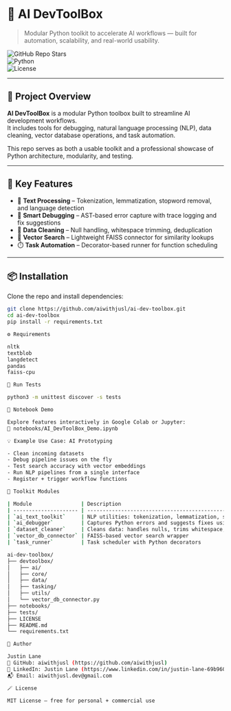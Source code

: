# 🧠 AI DevToolBox

> Modular Python toolkit to accelerate AI workflows — built for automation, scalability, and real-world usability.

![GitHub Repo Stars](https://img.shields.io/github/stars/aiwithjusl/ai-dev-toolbox?style=social)  
![Python](https://img.shields.io/badge/Python-3.10%2B-blue)  
![License](https://img.shields.io/github/license/aiwithjusl/ai-dev-toolbox)

---

## 🚀 Project Overview

**AI DevToolBox** is a modular Python toolbox built to streamline AI development workflows.  
It includes tools for debugging, natural language processing (NLP), data cleaning, vector database operations, and task automation.

This repo serves as both a usable toolkit and a professional showcase of Python architecture, modularity, and testing.

---

## 🔧 Key Features

- 🧠 **Text Processing** – Tokenization, lemmatization, stopword removal, and language detection  
- 🐞 **Smart Debugging** – AST-based error capture with trace logging and fix suggestions  
- 🧹 **Data Cleaning** – Null handling, whitespace trimming, deduplication  
- 🧭 **Vector Search** – Lightweight FAISS connector for similarity lookups  
- ⏱️ **Task Automation** – Decorator-based runner for function scheduling  

---

## 📦 Installation

Clone the repo and install dependencies:

```bash
git clone https://github.com/aiwithjusl/ai-dev-toolbox.git
cd ai-dev-toolbox
pip install -r requirements.txt

⚙️ Requirements

nltk  
textblob  
langdetect  
pandas  
faiss-cpu

🧪 Run Tests

python3 -m unittest discover -s tests

📓 Notebook Demo

Explore features interactively in Google Colab or Jupyter:
📍 notebooks/AI_DevToolBox_Demo.ipynb

💡 Example Use Case: AI Prototyping

- Clean incoming datasets
- Debug pipeline issues on the fly
- Test search accuracy with vector embeddings
- Run NLP pipelines from a single interface
- Register + trigger workflow functions

🧰 Toolkit Modules

| Module                | Description                                                                      |
| --------------------- | -------------------------------------------------------------------------------- |
| `ai_text_toolkit`     | NLP utilities: tokenization, lemmatization, stopword removal, language detection |
| `ai_debugger`         | Captures Python errors and suggests fixes using AST + trace logs                 |
| `dataset_cleaner`     | Cleans data: handles nulls, trims whitespace, removes duplicates                 |
| `vector_db_connector` | FAISS-based vector search wrapper                                                |
| `task_runner`         | Task scheduler with Python decorators                                            |

ai-dev-toolbox/
├── devtoolbox/
│   ├── ai/
│   ├── core/
│   ├── data/
│   ├── tasking/
│   ├── utils/
│   └── vector_db_connector.py
├── notebooks/
├── tests/
├── LICENSE
├── README.md
└── requirements.txt

👤 Author

Justin Lane 
🔗 GitHub: aiwithjusl (https://github.com/aiwithjusl)  
🔗 LinkedIn: Justin Lane (https://www.linkedin.com/in/justin-lane-69b960219)  
📬 Email: aiwithjusl.dev@gmail.com

🪄 License

MIT License – free for personal + commercial use
